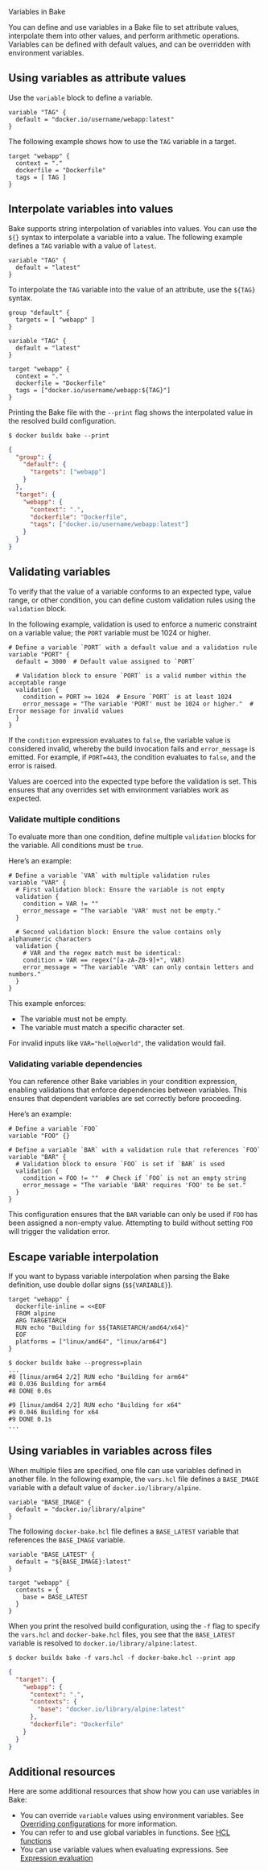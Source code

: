 Variables in Bake


You can define and use variables in a Bake file to set attribute values,
interpolate them into other values, and perform arithmetic operations.
Variables can be defined with default values, and can be overridden with
environment variables.

## Using variables as attribute values

Use the `variable` block to define a variable.

```hcl {title=docker-bake.hcl}
variable "TAG" {
  default = "docker.io/username/webapp:latest"
}
```

The following example shows how to use the `TAG` variable in a target.

```hcl {title=docker-bake.hcl}
target "webapp" {
  context = "."
  dockerfile = "Dockerfile"
  tags = [ TAG ]
}
```

## Interpolate variables into values

Bake supports string interpolation of variables into values. You can use the
`${}` syntax to interpolate a variable into a value. The following example
defines a `TAG` variable with a value of `latest`.

```hcl {title=docker-bake.hcl}
variable "TAG" {
  default = "latest"
}
```

To interpolate the `TAG` variable into the value of an attribute, use the
`${TAG}` syntax.

```hcl {title=docker-bake.hcl}
group "default" {
  targets = [ "webapp" ]
}

variable "TAG" {
  default = "latest"
}

target "webapp" {
  context = "."
  dockerfile = "Dockerfile"
  tags = ["docker.io/username/webapp:${TAG}"]
}
```

Printing the Bake file with the `--print` flag shows the interpolated value in
the resolved build configuration.

```console
$ docker buildx bake --print
```

```json
{
  "group": {
    "default": {
      "targets": ["webapp"]
    }
  },
  "target": {
    "webapp": {
      "context": ".",
      "dockerfile": "Dockerfile",
      "tags": ["docker.io/username/webapp:latest"]
    }
  }
}
```

## Validating variables

To verify that the value of a variable conforms to an expected type, value
range, or other condition, you can define custom validation rules using the
`validation` block.

In the following example, validation is used to enforce a numeric constraint on
a variable value; the `PORT` variable must be 1024 or higher.

```hcl {title=docker-bake.hcl}
# Define a variable `PORT` with a default value and a validation rule
variable "PORT" {
  default = 3000  # Default value assigned to `PORT`

  # Validation block to ensure `PORT` is a valid number within the acceptable range
  validation {
    condition = PORT >= 1024  # Ensure `PORT` is at least 1024
    error_message = "The variable 'PORT' must be 1024 or higher."  # Error message for invalid values
  }
}
```

If the `condition` expression evaluates to `false`, the variable value is
considered invalid, whereby the build invocation fails and `error_message` is
emitted. For example, if `PORT=443`, the condition evaluates to `false`, and
the error is raised.

Values are coerced into the expected type before the validation is set. This
ensures that any overrides set with environment variables work as expected.

### Validate multiple conditions

To evaluate more than one condition, define multiple `validation` blocks for
the variable. All conditions must be `true`.

Here’s an example:

```hcl {title=docker-bake.hcl}
# Define a variable `VAR` with multiple validation rules
variable "VAR" {
  # First validation block: Ensure the variable is not empty
  validation {
    condition = VAR != ""
    error_message = "The variable 'VAR' must not be empty."
  }

  # Second validation block: Ensure the value contains only alphanumeric characters
  validation {
    # VAR and the regex match must be identical:
    condition = VAR == regex("[a-zA-Z0-9]+", VAR)
    error_message = "The variable 'VAR' can only contain letters and numbers."
  }
}
```

This example enforces:

- The variable must not be empty.
- The variable must match a specific character set.

For invalid inputs like `VAR="hello@world"`, the validation would fail.

### Validating variable dependencies

You can reference other Bake variables in your condition expression, enabling
validations that enforce dependencies between variables. This ensures that
dependent variables are set correctly before proceeding.

Here’s an example:

```hcl {title=docker-bake.hcl}
# Define a variable `FOO`
variable "FOO" {}

# Define a variable `BAR` with a validation rule that references `FOO`
variable "BAR" {
  # Validation block to ensure `FOO` is set if `BAR` is used
  validation {
    condition = FOO != ""  # Check if `FOO` is not an empty string
    error_message = "The variable 'BAR' requires 'FOO' to be set."
  }
}
```

This configuration ensures that the `BAR` variable can only be used if `FOO`
has been assigned a non-empty value. Attempting to build without setting `FOO`
will trigger the validation error.

## Escape variable interpolation

If you want to bypass variable interpolation when parsing the Bake definition,
use double dollar signs (`$${VARIABLE}`).

```hcl {title=docker-bake.hcl}
target "webapp" {
  dockerfile-inline = <<EOF
  FROM alpine
  ARG TARGETARCH
  RUN echo "Building for $${TARGETARCH/amd64/x64}"
  EOF
  platforms = ["linux/amd64", "linux/arm64"]
}
```

```console
$ docker buildx bake --progress=plain
...
#8 [linux/arm64 2/2] RUN echo "Building for arm64"
#8 0.036 Building for arm64
#8 DONE 0.0s

#9 [linux/amd64 2/2] RUN echo "Building for x64"
#9 0.046 Building for x64
#9 DONE 0.1s
...
```

## Using variables in variables across files

When multiple files are specified, one file can use variables defined in
another file. In the following example, the `vars.hcl` file defines a
`BASE_IMAGE` variable with a default value of `docker.io/library/alpine`.

```hcl {title=vars.hcl}
variable "BASE_IMAGE" {
  default = "docker.io/library/alpine"
}
```

The following `docker-bake.hcl` file defines a `BASE_LATEST` variable that
references the `BASE_IMAGE` variable.

```hcl {title=docker-bake.hcl}
variable "BASE_LATEST" {
  default = "${BASE_IMAGE}:latest"
}

target "webapp" {
  contexts = {
    base = BASE_LATEST
  }
}
```

When you print the resolved build configuration, using the `-f` flag to specify
the `vars.hcl` and `docker-bake.hcl` files, you see that the `BASE_LATEST`
variable is resolved to `docker.io/library/alpine:latest`.

```console
$ docker buildx bake -f vars.hcl -f docker-bake.hcl --print app
```

```json
{
  "target": {
    "webapp": {
      "context": ".",
      "contexts": {
        "base": "docker.io/library/alpine:latest"
      },
      "dockerfile": "Dockerfile"
    }
  }
}
```

## Additional resources

Here are some additional resources that show how you can use variables in Bake:

- You can override `variable` values using environment variables. See
  [Overriding configurations](./overrides.md#environment-variables) for more
  information.
- You can refer to and use global variables in functions. See [HCL
  functions](./funcs.md#variables-in-functions)
- You can use variable values when evaluating expressions. See [Expression
  evaluation](./expressions.md#expressions-with-variables)
